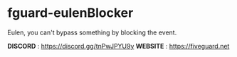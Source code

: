 # fguard-eulenBlocker
Eulen, you can't bypass something by blocking the event.


**DISCORD** : https://discord.gg/tnPwJPYU9y
**WEBSITE** : https://fiveguard.net
